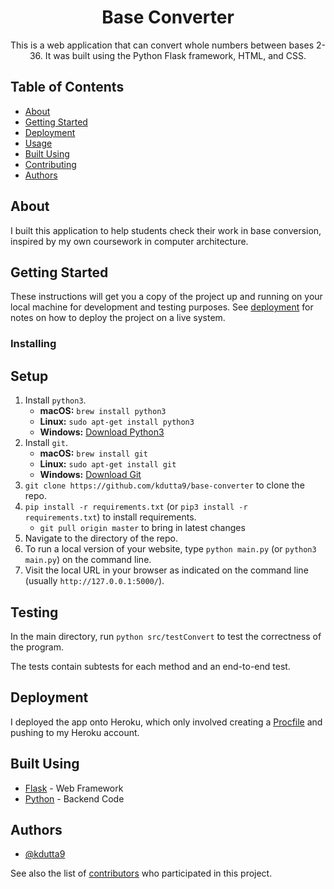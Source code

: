 <h1 align="center">Base Converter</h1>

<p align="center"> 
This is a web application that can convert whole numbers between bases 2-36. 
It was built using the Python Flask framework, HTML, and CSS.
    <br> 
</p>

## Table of Contents
- [About](#about)
- [Getting Started](#getting_started)
- [Deployment](#deployment)
- [Usage](#usage)
- [Built Using](#built_using)
- [Contributing](./CONTRIBUTING.md)
- [Authors](#authors)

## About <a name = "about"></a>
I built this application to help students check their work in base conversion, inspired by my own coursework in computer architecture.

## Getting Started <a name = "getting_started"></a>
These instructions will get you a copy of the project up and running on your local machine for development and testing purposes. See [deployment](#deployment) for notes on how to deploy the project on a live system.

### Installing
## Setup
1. Install `python3`.
    * **macOS:** `brew install python3`
    * **Linux:** `sudo apt-get install python3`
	* **Windows:** [Download Python3](https://www.python.org/downloads/windows/)
2. Install `git`.
    * **macOS:** `brew install git`
    * **Linux:** `sudo apt-get install git`
	* **Windows:** [Download Git](https://git-scm.com/download/win)
3. `git clone https://github.com/kdutta9/base-converter` to clone the repo.
4. `pip install -r requirements.txt` (or `pip3 install -r requirements.txt`) to install requirements.
	* `git pull origin master` to bring in latest changes
5. Navigate to the directory of the repo.
6. To run a local version of your website, type `python main.py` (or `python3 main.py`) on the command line.
7. Visit the local URL in your browser as indicated on the command line (usually `http://127.0.0.1:5000/`).

## Testing <a name = "tests"></a>
In the main directory, run `python src/testConvert` to test the correctness of the program.

The tests contain subtests for each method and an end-to-end test.


## Deployment <a name = "deployment"></a>
I deployed the app onto Heroku, which only involved creating a [Procfile](./Procfile) and pushing to my Heroku account.

## Built Using <a name = "built_using"></a>
- [Flask](https://palletsprojects.com/p/flask/) - Web Framework
- [Python](https://www.python.org/) - Backend Code

## Authors <a name = "authors"></a>
- [@kdutta9](https://github.com/kdutta9)

See also the list of [contributors](https://github.com/kdutta9/base-converter/contributors) who participated in this project.
